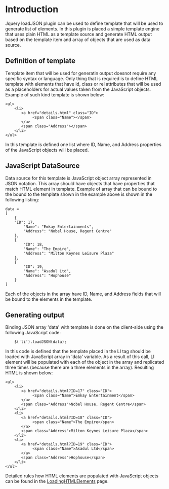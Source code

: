 # Introduction #

Jquery loadJSON plugin can be used to define template that will be used to generate list of elements. In this plugin is placed a simple template engine that uses plain HTML as a template source and generate HTML output based on the template item and array of objects that are used as data source.

## Definition of template ##

Template item that will be used for generatin output doesnot require any specific syntax or language. Only thing that is required is to define HTML template with elements that have id, class or rel attributes that will be used as a placeholders for actual values taken from the JavaScript objects. Example of such kind template is shown below:
```
<ul>
    <li> 
       <a href="details.html" class="ID">
            <span class="Name"></span>
       </a>
       <span class="Address"></span>
    </li>
</ul>
```
In this template is defined one list where ID, Name, and Address properties of the JavaScript objects will be placed.

## JavaScript DataSource ##

Data source for this template is JavaScript object array represented in JSON notation. This array should have objects that have properties that match HTML element in template. Example of array that can be bound to the bound to the template shown in the example above is shown in the following listing:
```
data =
[
    {
	"ID": 17,
        "Name": "Emkay Entertainments",
        "Address": "Nobel House, Regent Centre"
    },
    {
        "ID": 18,
        "Name": "The Empire",
        "Address": "Milton Keynes Leisure Plaza"
    },
    {
        "ID": 19,
        "Name": "Asadul Ltd",
        "Address": "Hophouse"
    }
]
```
Each of the objects in the array have ID, Name, and Address fields that will be bound to the elements in the template.

## Generating output ##

Binding JSON array 'data' with template is done on the client-side using the following JavaScript code:
```
    $('li').loadJSON(data);
```
In this code is defined that the template placed in the LI tag should be loaded with JavaScript array in 'data' variable. As a result of this call, LI element will be populated with each of the object in the array and replicated three times (because there are a three elements in the array). Resulting HTML is shown below:

```
<ul>
    <li> 
       <a href="details.html?ID=17" class="ID">
            <span class="Name">Emkay Entertainment</span>
       </a>
       <span class="Address">Nobel House, Regent Centre</span>
    </li>
    <li> 
       <a href="details.html?ID=18" class="ID">
            <span class="Name">The Empire</span>
       </a>
       <span class="Address">Milton Keynes Leisure Plaza</span>
    </li>
    <li> 
       <a href="details.html?ID=19" class="ID">
            <span class="Name">Asadul Ltd</span>
       </a>
       <span class="Address">Hophouse</span>
    </li>
</ul>
```

Detailed rules how HTML elements are populated with JavaScript objects can be found in the [LoadingHTMLElements](LoadingHTMLElements.md) page.